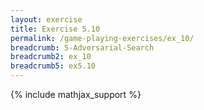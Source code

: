 ```yaml
---
layout: exercise
title: Exercise 5.10
permalink: /game-playing-exercises/ex_10/
breadcrumb: 5-Adversarial-Search
breadcrumb2: ex_10
breadcrumb5: ex5.10
---
```


{% include mathjax_support %}

